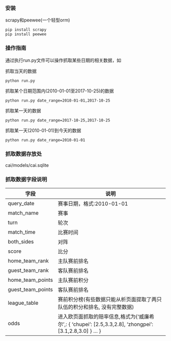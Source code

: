 ### 安装
scrapy和peewee(一个轻型orm)
```
pip install scrapy
pip install peewee
```

### 操作指南
通过执行run.py文件可以操作抓取某些日期的相关数据，如

抓取当天的数据
```
python run.py
```

抓取某个日期范围内(2010-01-01至2017-10-25)的数据
```
python run.py date_range=2010-01-01,2017-10-25
```

抓取某一天的数据
```
python run.py date_range=2017-10-25,2017-10-25
```

抓取某一天(2010-01-01)到今天的数据
```
python run.py date_range=2010-01-01
```

### 抓取数据存放处
cai/models/cai.sqlite

### 抓取数据字段说明

| 字段 | 说明 |
| --- | --------- |
| query_date | 赛事日期，格式:2010-01-01 |
| match_name | 赛事 |
| turn | 轮次 |
| match_time | 比赛时间 |
| both_sides | 对阵 |
| score | 比分 |
| home_team_rank | 主队赛前排名 |
| guest_team_rank | 客队赛前排名 |
| home_team_points | 主队赛前积分 |
| guest_team_points | 客队赛前排名 |
| league_table | 赛前积分榜(有些数据只能从析页面提取了两只队伍的积分和排名, 没有完整数据) |
| odds | 进入欧页面抓取的赔率信息,格式为{‘威廉希尔’,: { ‘chupei’: [2.5,3.3,2.8], ‘zhongpei’:[3.1,2.8,3.0] } … } |

